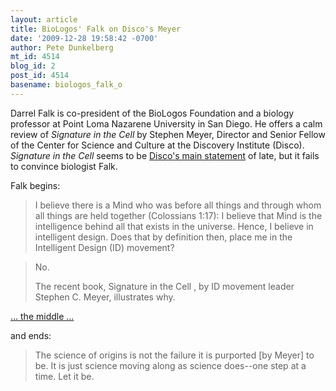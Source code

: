 ```yaml
---
layout: article
title: BioLogos' Falk on Disco's Meyer
date: '2009-12-28 19:58:42 -0700'
author: Pete Dunkelberg
mt_id: 4514
blog_id: 2
post_id: 4514
basename: biologos_falk_o
---
```

Darrel Falk is co-president of the BioLogos Foundation and a biology professor at Point Loma Nazarene University in San Diego.  He offers a calm review of _Signature in the Cell_ by Stephen Meyer, Director and Senior Fellow of the Center for Science and Culture at the Discovery Institute (Disco).  _Signature in the Cell_ seems to be [Disco's main statement](http://signatureinthecell.eventbrite.com/) of late, but it fails to convince biologist Falk. 

Falk begins: 

> I believe there is a Mind who was before all things and through whom all things are held together (Colossians 1:17): I believe that Mind is the intelligence behind all that exists in the universe. Hence, I believe in intelligent design. Does that by definition then, place me in the Intelligent Design (ID) movement?

> No.
> 
> 
> The recent book, Signature in the Cell , by ID movement leader Stephen C. Meyer, illustrates why.

 

[ ... the middle ... ](http://biologos.org/blog/signature-in-the-cell)

and ends:


> The science of origins is not the failure it is purported \[by Meyer\] to be. It is just science moving along as science does--one step at a time. Let it be.
